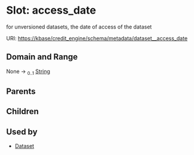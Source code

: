 
# Slot: access_date


for unversioned datasets, the date of access of the dataset

URI: [https://kbase/credit_engine/schema/metadata/dataset__access_date](https://kbase/credit_engine/schema/metadata/dataset__access_date)


## Domain and Range

None &#8594;  <sub>0..1</sub> [String](types/String.md)

## Parents


## Children


## Used by

 * [Dataset](Dataset.md)
